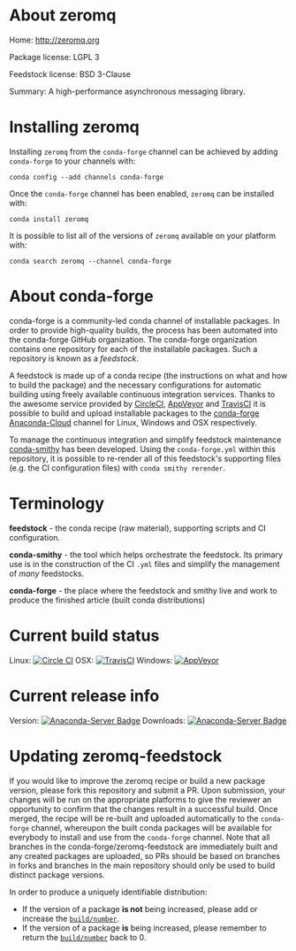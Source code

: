 About zeromq
============

Home: http://zeromq.org

Package license: LGPL 3

Feedstock license: BSD 3-Clause

Summary: A high-performance asynchronous messaging library.



Installing zeromq
=================

Installing `zeromq` from the `conda-forge` channel can be achieved by adding `conda-forge` to your channels with:

```
conda config --add channels conda-forge
```

Once the `conda-forge` channel has been enabled, `zeromq` can be installed with:

```
conda install zeromq
```

It is possible to list all of the versions of `zeromq` available on your platform with:

```
conda search zeromq --channel conda-forge
```



About conda-forge
=================

conda-forge is a community-led conda channel of installable packages.
In order to provide high-quality builds, the process has been automated into the
conda-forge GitHub organization. The conda-forge organization contains one repository
for each of the installable packages. Such a repository is known as a *feedstock*.

A feedstock is made up of a conda recipe (the instructions on what and how to build
the package) and the necessary configurations for automatic building using freely
available continuous integration services. Thanks to the awesome service provided by
[CircleCI](https://circleci.com/), [AppVeyor](http://www.appveyor.com/)
and [TravisCI](https://travis-ci.org/) it is possible to build and upload installable
packages to the [conda-forge](https://anaconda.org/conda-forge)
[Anaconda-Cloud](http://docs.anaconda.org/) channel for Linux, Windows and OSX respectively.

To manage the continuous integration and simplify feedstock maintenance
[conda-smithy](http://github.com/conda-forge/conda-smithy) has been developed.
Using the ``conda-forge.yml`` within this repository, it is possible to re-render all of
this feedstock's supporting files (e.g. the CI configuration files) with ``conda smithy rerender``.


Terminology
===========

**feedstock** - the conda recipe (raw material), supporting scripts and CI configuration.

**conda-smithy** - the tool which helps orchestrate the feedstock.
                   Its primary use is in the construction of the CI ``.yml`` files
                   and simplify the management of *many* feedstocks.

**conda-forge** - the place where the feedstock and smithy live and work to
                  produce the finished article (built conda distributions)

Current build status
====================

Linux: [![Circle CI](https://circleci.com/gh/conda-forge/zeromq-feedstock.svg?style=shield)](https://circleci.com/gh/conda-forge/zeromq-feedstock)
OSX: [![TravisCI](https://travis-ci.org/conda-forge/zeromq-feedstock.svg?branch=master)](https://travis-ci.org/conda-forge/zeromq-feedstock)
Windows: [![AppVeyor](https://ci.appveyor.com/api/projects/status/github/conda-forge/zeromq-feedstock?svg=True)](https://ci.appveyor.com/project/conda-forge/zeromq-feedstock/branch/master)

Current release info
====================
Version: [![Anaconda-Server Badge](https://anaconda.org/conda-forge/zeromq/badges/version.svg)](https://anaconda.org/conda-forge/zeromq)
Downloads: [![Anaconda-Server Badge](https://anaconda.org/conda-forge/zeromq/badges/downloads.svg)](https://anaconda.org/conda-forge/zeromq)


Updating zeromq-feedstock
=========================

If you would like to improve the zeromq recipe or build a new
package version, please fork this repository and submit a PR. Upon submission,
your changes will be run on the appropriate platforms to give the reviewer an
opportunity to confirm that the changes result in a successful build. Once
merged, the recipe will be re-built and uploaded automatically to the
`conda-forge` channel, whereupon the built conda packages will be available for
everybody to install and use from the `conda-forge` channel.
Note that all branches in the conda-forge/zeromq-feedstock are
immediately built and any created packages are uploaded, so PRs should be based
on branches in forks and branches in the main repository should only be used to
build distinct package versions.

In order to produce a uniquely identifiable distribution:
 * If the version of a package **is not** being increased, please add or increase
   the [``build/number``](http://conda.pydata.org/docs/building/meta-yaml.html#build-number-and-string).
 * If the version of a package **is** being increased, please remember to return
   the [``build/number``](http://conda.pydata.org/docs/building/meta-yaml.html#build-number-and-string)
   back to 0.
